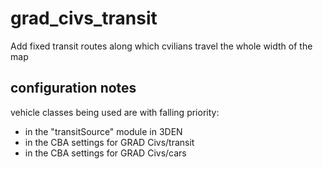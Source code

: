 # grad\_civs\_transit

Add fixed transit routes along which cvilians travel the whole width of the map

## configuration notes

vehicle classes being used are with falling priority:
* in  the "transitSource" module in 3DEN
* in the CBA settings for GRAD Civs/transit
* in the CBA settings for GRAD Civs/cars
